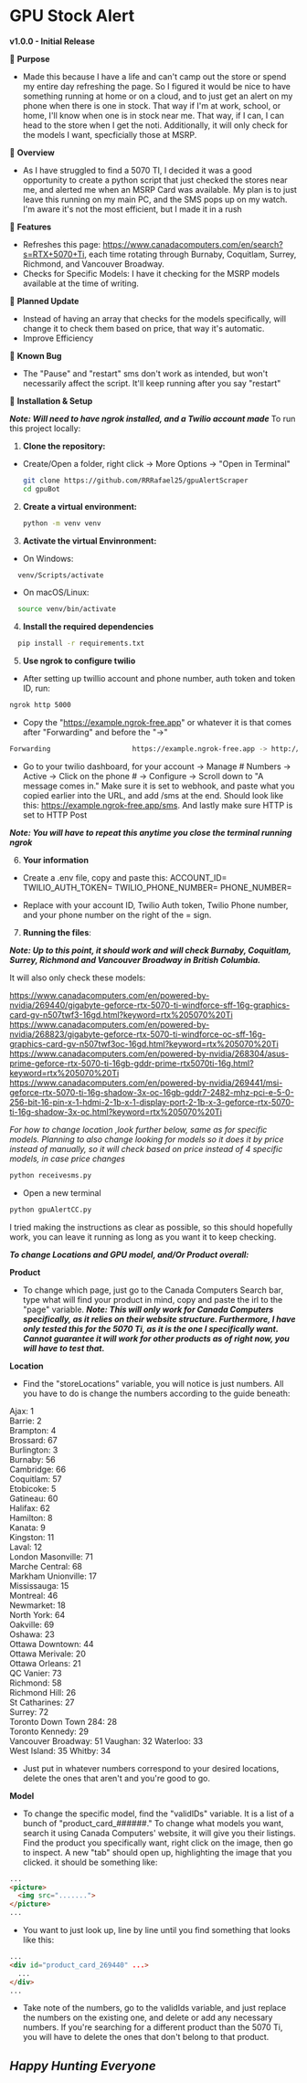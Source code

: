 # **GPU Stock Alert**

**v1.0.0 - Initial Release**

🔹 **Purpose**

- Made this because I have a life and can't camp out the store or spend my entire day refreshing the page. So I figured it would be nice to have something running at home or on a cloud, and to just get an alert on my phone when there is one in stock. That way if I'm at work, school, or home, I'll know when one is in stock near me. That way, if I can, I can head to the store when I get the noti. Additionally, it will only check for the models I want, specficially those at MSRP. 

🔹 **Overview**

- As I have struggled to find a 5070 TI, I decided it was a good opportunity to create a python script that just checked the stores near me, and alerted me when an MSRP Card was available. My plan is to just leave this running on my main PC, and the SMS pops up on my watch. I'm aware it's not the most efficient, but I made it in a rush

🔹 **Features**

- Refreshes this page: https://www.canadacomputers.com/en/search?s=RTX+5070+Ti, each time rotating through Burnaby, Coquitlam, Surrey, Richmond, and Vancouver Broadway. 
- Checks for Specific Models: I have it checking for the MSRP models available at the time of writing. 

🔹 **Planned Update**

- Instead of having an array that checks for the models specifically, will change it to check them based on price, that way it's automatic. 
- Improve Efficiency


🔹 **Known Bug**
- The "Pause" and "restart" sms don't work as intended, but won't necessarily affect the script. It'll keep running after you say "restart"

🔹 **Installation & Setup**

 ***Note: Will need to have ngrok installed, and a Twilio account made***
To run this project locally: 

1. **Clone the repository:**
- Create/Open a folder, right click -> More Options -> "Open in Terminal"
   ```bash
   git clone https://github.com/RRRafael25/gpuAlertScraper
   cd gpuBot
  ```
2. **Create a virtual environment:**
    ```bash
    python -m venv venv
    ```
3. **Activate the virtual Envinronment:**
- On Windows:
```bash
  venv/Scripts/activate
```
- On macOS/Linux:
```bash
  source venv/bin/activate
```
4. **Install the required dependencies**
``` bash
  pip install -r requirements.txt
```

5. **Use ngrok to configure twilio**
- After setting up twillio account and phone number, auth token and token ID, run:
```bash
ngrok http 5000
```
- Copy the "https://example.ngrok-free.app" or whatever it is that comes after "Forwarding" and before the "->"
```bash
Forwarding                    https://example.ngrok-free.app -> http://localhost:5000        
```
- Go to your twilio dashboard, for your account -> Manage # Numbers -> Active -> Click on the phone # -> Configure -> Scroll down to "A message comes in." Make sure it is set to webhook, and paste what you copied earlier into the URL, and add /sms at the end. Should look like this: https://example.ngrok-free.app/sms. And lastly make sure HTTP is set to HTTP Post

***Note: You will have to repeat this anytime you close the terminal running ngrok***

6. **Your information**
- Create a .env file, copy and paste this:
ACCOUNT_ID=
TWILIO_AUTH_TOKEN=
TWILIO_PHONE_NUMBER=
PHONE_NUMBER=

- Replace with your account ID, Twilio Auth token, Twilio Phone number, and your phone number on the right of the = sign.

7. **Running the files**:

***Note: Up to this point, it should work and will check Burnaby, Coquitlam, Surrey, Richmond and Vancouver Broadway in British Columbia.***

It will also only check these models:

https://www.canadacomputers.com/en/powered-by-nvidia/269440/gigabyte-geforce-rtx-5070-ti-windforce-sff-16g-graphics-card-gv-n507twf3-16gd.html?keyword=rtx%205070%20Ti
https://www.canadacomputers.com/en/powered-by-nvidia/268823/gigabyte-geforce-rtx-5070-ti-windforce-oc-sff-16g-graphics-card-gv-n507twf3oc-16gd.html?keyword=rtx%205070%20Ti
https://www.canadacomputers.com/en/powered-by-nvidia/268304/asus-prime-geforce-rtx-5070-ti-16gb-gddr-prime-rtx5070ti-16g.html?keyword=rtx%205070%20Ti
https://www.canadacomputers.com/en/powered-by-nvidia/269441/msi-geforce-rtx-5070-ti-16g-shadow-3x-oc-16gb-gddr7-2482-mhz-pci-e-5-0-256-bit-16-pin-x-1-hdmi-2-1b-x-1-display-port-2-1b-x-3-geforce-rtx-5070-ti-16g-shadow-3x-oc.html?keyword=rtx%205070%20Ti

*For how to change location ,look further below, same as for specific models. Planning to also change looking for models so it does it by price instead of manually, so it will check based on price instead of 4 specific models, in case price changes* 

``` bash
python receivesms.py
```
- Open a new terminal

```bash 
python gpuAlertCC.py
```


I tried making the instructions as clear as possible, so this should hopefully work, you can leave it running as long as you want it to keep checking.

***To change Locations and GPU model, and/Or Product overall:***

**Product**

- To change which page, just go to the Canada Computers Search bar, type what will find your product in mind, copy and paste the irl to the "page" variable. 
***Note: This will only work for Canada Computers specifically, as it relies on their website structure. Furthermore, I have only tested this for the 5070 Ti, as it is the one I specifically want. Cannot guarantee it will work for other products as of right now, you will have to test that.***

**Location**
- Find the "storeLocations" variable, you will notice is just numbers. All you have to do is change the numbers according to the guide beneath:

Ajax: 1  
Barrie: 2  
Brampton: 4  
Brossard: 67  
Burlington: 3  
Burnaby: 56  
Cambridge: 66  
Coquitlam: 57  
Etobicoke: 5  
Gatineau: 60  
Halifax: 62  
Hamilton: 8  
Kanata: 9  
Kingston: 11  
Laval: 12  
London Masonville: 71  
Marche Central: 68  
Markham Unionville: 17  
Mississauga: 15  
Montreal: 46  
Newmarket: 18  
North York: 64  
Oakville: 69  
Oshawa: 23  
Ottawa Downtown: 44  
Ottawa Merivale: 20  
Ottawa Orleans: 21  
QC Vanier: 73  
Richmond: 58  
Richmond Hill: 26  
St Catharines: 27  
Surrey: 72  
Toronto Down Town 284: 28  
Toronto Kennedy: 29  
Vancouver Broadway: 51
Vaughan: 32
Waterloo: 33  
West Island: 35
Whitby: 34

- Just put in whatever numbers correspond to your desired locations, delete the ones that aren't and you're good to go.

**Model**
- To change the specific model, find the "validIDs" variable. It is a list of a bunch of "product_card_######." To change what models you want, search it using Canada Computers' website, it will give you their listings. Find the product you specifically want, right click on the image, then go to inspect. A new "tab" should open up, highlighting the image that you clicked. it should be something like:
```html
...
<picture>
  <img src=".......">
</picture>
...
```
- You want to just look up, line by line until you find something that looks like this: 
```html
...
<div id="product_card_269440" ...>
  ...
</div>
...
```
- Take note of the numbers, go to the validIds variable, and just replace the numbers on the existing one, and delete or add any necessary numbers. If you're searching for a different product than the 5070 Ti, you will have to delete the ones that don't belong to that product.


## ***Happy Hunting Everyone***


